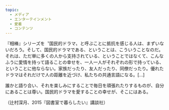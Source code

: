 ```yaml
---
topic:
  - メディア
  - エンターテインメント
  - 愛着
  - コンテンツ
---
```

『相棒』シリーズを〝国民的ドラマ〟と呼ぶことに抵抗を感じる人は、まずいないだろう。そして、国民的ドラマである、ということは、こういうことなのだ。それは、ただ単に多くの人から支持されている、ということではなくて、こんなふうに愛情を持って語ることの幸せを、一人一人がそれぞれの形で持っている、ということに他ならない。家族だったり、友人だったり、同僚だったり。優れたドラマはそれだけで人の距離を近づけ、私たちの共通言語になる。\[...]

誰かと語り合い、それを楽しみにすることで毎日を頑張れたりするものが、自分にあることは尊い。国民的ドラマを愛することの幸せが、そこにはある。

（辻村深月、2015『図書室で暮らしたい』講談社）